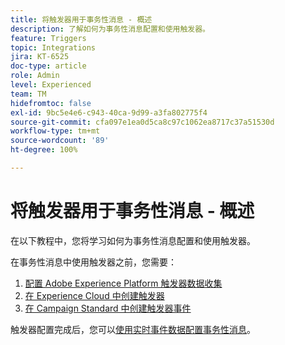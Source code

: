 ```yaml
---
title: 将触发器用于事务性消息 - 概述
description: 了解如何为事务性消息配置和使用触发器。
feature: Triggers
topic: Integrations
jira: KT-6525
doc-type: article
role: Admin
level: Experienced
team: TM
hidefromtoc: false
exl-id: 9bc5e4e6-c943-40ca-9d99-a3fa802775f4
source-git-commit: cfa097e1ea0d5ca8c97c1062ea8717c37a51530d
workflow-type: tm+mt
source-wordcount: '89'
ht-degree: 100%

---
```


# 将触发器用于事务性消息 - 概述

在以下教程中，您将学习如何为事务性消息配置和使用触发器。

在事务性消息中使用触发器之前，您需要：

1. [配置 Adobe Experience Platform 触发器数据收集](/help/integrations/configure-launch-for-triggers.md)
2. [在 Experience Cloud 中创建触发器](https://experienceleague.adobe.com/zh-hans/docs/core-services/interface/triggers)
3. [在 Campaign Standard 中创建触发器事件](/help/integrations/create-a-trigger-event.md)

触发器配置完成后，您可以[使用实时事件数据配置事务性消息](/help/integrations/configure-transactional-messages-using-realtime-event-data.md)。
